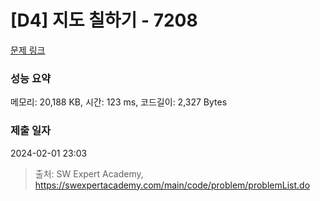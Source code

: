 # [D4] 지도 칠하기 - 7208 

[문제 링크](https://swexpertacademy.com/main/code/problem/problemDetail.do?contestProbId=AWlHcsEqf1YDFASG) 

### 성능 요약

메모리: 20,188 KB, 시간: 123 ms, 코드길이: 2,327 Bytes

### 제출 일자

2024-02-01 23:03



> 출처: SW Expert Academy, https://swexpertacademy.com/main/code/problem/problemList.do